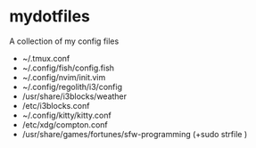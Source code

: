 # mydotfiles
A collection of my config files

* ~/.tmux.conf
* ~/.config/fish/config.fish
* ~/.config/nvim/init.vim
* ~/.config/regolith/i3/config
* /usr/share/i3blocks/weather
* /etc/i3blocks.conf
* ~/.config/kitty/kitty.conf
* /etc/xdg/compton.conf
* /usr/share/games/fortunes/sfw-programming (+sudo strfile <file>)
